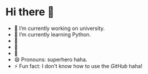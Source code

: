# Hi there 👋

- 🔭 I’m currently working on university.
- 🌱 I’m currently learning Python.
- 👯
- 🤔
- 💬
- 😄 Pronouns: superhero haha.
- ⚡ Fun fact: I don't know how to use the _GitHub_ haha!
